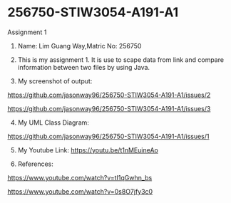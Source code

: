 # 256750-STIW3054-A191-A1
Assignment 1

1) Name: Lim Guang Way,Matric No: 256750

2) This is my assignment 1. It is use to scape data from link and compare information between two files by using Java. 

3) My screenshot of output:

https://github.com/jasonway96/256750-STIW3054-A191-A1/issues/2

https://github.com/jasonway96/256750-STIW3054-A191-A1/issues/3

4) My UML Class Diagram:

https://github.com/jasonway96/256750-STIW3054-A191-A1/issues/1

5) My Youtube Link: https://youtu.be/t1nMEuineAo

6) References:

https://www.youtube.com/watch?v=tI1qGwhn_bs

https://www.youtube.com/watch?v=0s8O7jfy3c0
